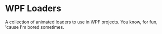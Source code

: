 # WPF Loaders

A collection of animated loaders to use in WPF projects.
You know, for fun, 'cause I'm bored sometimes.